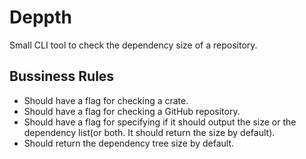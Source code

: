 # Deppth

Small CLI tool to check the dependency size of a repository.

## Bussiness Rules
 * Should have a flag for checking a crate.
 * Should have a flag for checking a GitHub repository.
 * Should have a flag for specifying if it should output the size or the dependency list(or both. It should return the size by default).
 * Should return the dependency tree size by default.

